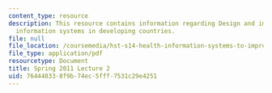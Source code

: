 ```yaml
---
content_type: resource
description: This resource contains information regarding Design and impact of health
  information systems in developing countries.
file: null
file_location: /coursemedia/hst-s14-health-information-systems-to-improve-quality-of-care-in-resource-poor-settings-spring-2012/764448338f9b74ec5fff7531c29e4251_MITHST_S14S12_lec02_1102.pdf
file_type: application/pdf
resourcetype: Document
title: Spring 2011 Lecture 2
uid: 76444833-8f9b-74ec-5fff-7531c29e4251
---
```

